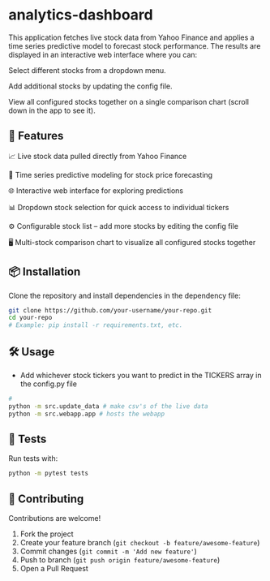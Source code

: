 # analytics-dashboard

This application fetches live stock data from Yahoo Finance and applies a time series predictive model to forecast stock performance. The results are displayed in an interactive web interface where you can:

Select different stocks from a dropdown menu.

Add additional stocks by updating the config file.

View all configured stocks together on a single comparison chart (scroll down in the app to see it).

## 🚀 Features
📈 Live stock data pulled directly from Yahoo Finance

🔮 Time series predictive modeling for stock price forecasting

🌐 Interactive web interface for exploring predictions

📊 Dropdown stock selection for quick access to individual tickers

⚙️ Configurable stock list – add more stocks by editing the config file

🖥️ Multi-stock comparison chart to visualize all configured stocks together

## 📦 Installation
Clone the repository and install dependencies in the dependency file:


```bash
git clone https://github.com/your-username/your-repo.git
cd your-repo
# Example: pip install -r requirements.txt, etc.
````

## 🛠 Usage

- Add whichever stock tickers you want to predict in the TICKERS array in the config.py file

```bash
# 
python -m src.update_data # make csv's of the live data
python -m src.webapp.app # hosts the webapp
```


## 🧪 Tests

Run tests with:

```bash
python -m pytest tests
```

## 🤝 Contributing

Contributions are welcome!

1. Fork the project
2. Create your feature branch (`git checkout -b feature/awesome-feature`)
3. Commit changes (`git commit -m 'Add new feature'`)
4. Push to branch (`git push origin feature/awesome-feature`)
5. Open a Pull Request

